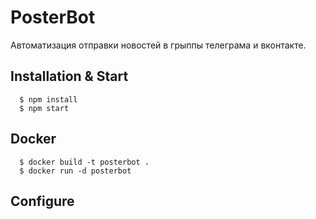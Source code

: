 PosterBot
=========

Автоматизация отправки новостей в грыппы телеграма и вконтакте.

Installation & Start
--------------------

```
  $ npm install
  $ npm start
```

Docker
------

```
  $ docker build -t posterbot .
  $ docker run -d posterbot
```

Configure
---------

